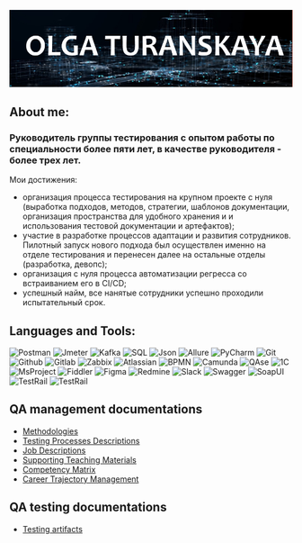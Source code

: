 ![Header](https://github.com/turanskaya/turanskaya/blob/main/assets/NameSurname.jpg)

## About me: 
### Руководитель группы тестирования с опытом работы по специальности более пяти лет, в качестве руководителя - более трех лет.
Мои достижения:
- организация процесса тестирования на крупном проекте с нуля (выработка подходов, методов, стратегии, шаблонов документации, организация пространства для удобного хранения и и использования тестовой документации и артефактов);
- участие в разработке процессов адаптации и развития сотрудников. Пилотный запуск нового подхода был осуществлен именно на отделе тестирования и перенесен далее на остальные отделы (разработка, девопс);
- организация с нуля процесса автоматизации регресса со встраиванием его в CI/CD;
- успешный найм, все нанятые сотрудники успешно проходили испытательный срок.

## Languages and Tools:
![Postman](https://img.shields.io/badge/Postman-09799e?style=for-the-bage&logo=Postman)
![Jmeter](https://img.shields.io/badge/-Jmeter-09799e?style=for-the-bage&logo=Apache%20Jmeter&logoColor=C60004)
![Kafka](https://img.shields.io/badge/-KafkaTool-09799e?logo=Apache%20Kafka&logoColor=6a329f)
![SQL](https://img.shields.io/badge/-SQL-09799e?logo=mysql&logoColor=000000)
![Json](https://img.shields.io/badge/-JSON-09799e?logo=json&logoColor=000000)
![Allure](https://img.shields.io/badge/-AllureTestOps-09799e?style=for-the-bage&logo=Allure)
![PyCharm](https://img.shields.io/badge/-PyCharm-09799e?logo=PyCharm&logoColor=000000)
![Git](https://img.shields.io/badge/-Git-09799e?logo=Git)
![Github](https://img.shields.io/badge/-Github-09799e?logo=Github&logoColor=000000)
![Gitlab](https://img.shields.io/badge/-Gitlab-09799e?logo=Gitlab)
![Zabbix](https://img.shields.io/badge/-Zabbix-09799e?logo=Zabbix)
![Atlassian](https://img.shields.io/badge/-Atlassian-09799e?logo=Atlassian&logoColor=06459c)
![BPMN](https://img.shields.io/badge/-BPMN-09799e?logo=BPMN)
![Camunda](https://img.shields.io/badge/-Camunda-09799e?logo=camunda)
![QAse](https://img.shields.io/badge/-QAse-09799e?logo=QAse)
![1C](https://img.shields.io/badge/-1C-09799e?logo=1C)
![MsProject](https://img.shields.io/badge/-MSProject-09799e?logo=MSProject)
![Fiddler](https://img.shields.io/badge/-Fiddler-09799e?logo=fiddler&logoColor=06459c)
![Figma](https://img.shields.io/badge/-Figma-09799e?logo=figma)
![Redmine](https://img.shields.io/badge/-Redmine-09799e?logo=redmine&logoColor=C60004)
![Slack](https://img.shields.io/badge/-Slack-09799e?logo=slack&logoColor=fadf00)
![Swagger](https://img.shields.io/badge/-Swagger-09799e?logo=swagger)
![SoapUI](https://img.shields.io/badge/-SoapUI-09799e?logo=soapui)
![TestRail](https://img.shields.io/badge/-TestRail-09799e?logo=testrail)
![TestRail](https://img.shields.io/badge/-DevTools-09799e?logo=googlechrome)


## QA management documentations
- [Methodologies](https://github.com/turanskaya)
- [Testing Processes Descriptions](https://github.com/turanskaya/testing_processes_descriptions)
- [Job Descriptions](https://github.com/turanskaya/job_descriptions)
- [Supporting Teaching Materials](https://github.com/turanskaya/supporting_teaching_materials)
- [Competency Matrix](https://github.com/turanskaya/competency_matrix)
- [Career Trajectory Management](https://github.com/turanskaya/career_trajectory_management)

## QA testing documentations
- [Testing artifacts](https://github.com/turanskaya/testing_artifacts)
